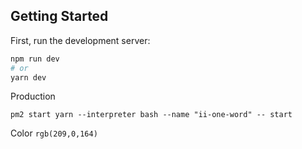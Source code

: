 ## Getting Started

First, run the development server:

```bash
npm run dev
# or
yarn dev
```

Production
```
pm2 start yarn --interpreter bash --name "ii-one-word" -- start
```

Color ```rgb(209,0,164)```
